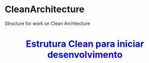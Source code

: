 # CleanArchitecture
Structure for work on Clean Architecture

<h1 align="center" style="color:blue"> Estrutura Clean para iniciar desenvolvimento </h1>

